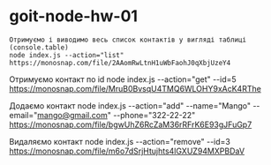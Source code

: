# goit-node-hw-01

    Отримуємо і виводимо весь список контактів у вигляді таблиці (console.table)
    node index.js --action="list"
    https://monosnap.com/file/2AAomRwLtnH1uWbFaohJ0qXbjUzeY4

Отримуємо контакт по id
node index.js --action="get" --id=5
    https://monosnap.com/file/MruB0BvsqU4TMQ6WLOHY9xAcK4RThe

Додаємо контакт
node index.js --action="add" --name="Mango" --email="mango@gmail.com" --phone="322-22-22"
    https://monosnap.com/file/bgwUhZ6RcZaM36rRFrK6E93gJFuGp7

Видаляємо контакт
node index.js --action="remove" --id=3
    https://monosnap.com/file/m6o7dSrjHtujhts4lGXUZ94MXPBDaV
